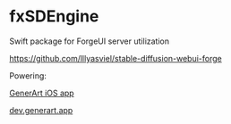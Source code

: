 # fxSDEngine
Swift package for ForgeUI server utilization

https://github.com/lllyasviel/stable-diffusion-webui-forge




Powering:

[GenerArt iOS app](https://apps.apple.com/us/app/generart/id6541750756)

[dev.generart.app](https://dev.generart.app)
